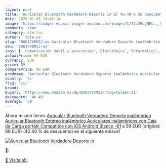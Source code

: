 ```yaml
---
layout: post
title: 'Auricular Bluetooth Verdadero Deporte in al 40.40 % de descuento'
date: 2020-01-06 20:46:14
image: 'https://images-eu.ssl-images-amazon.com/images/I/41cQ9ngNRuL._SL400_.jpg'
comments: true
category: ofertas
author: 'tole.es'
slug: 'B0817VDMSJ-es Auricular Bluetooth Verdadero Deporte inalámbrico...'
sku: 'B0817VDMSJ-es'
tags: [ 'Comunicación móvil y accesorios','Electrónica','Informática','Móviles','Móviles y smartphones libres','Tablets','android', ]
actualPrice: 59 EUR
currency: EUR
price: 59
comparePrice: 99 EUR
prodname: 'Auricular Bluetooth Verdadero Deporte inalámbrico Auricular Bluetooth Estéreo inalámbrico Auriculares inalámbricos con Caja de Carga portátil Compatible con iOS Android  Blanco -61'
country: 'es'
flag: '🇪🇸'
brand: ''
buyurl: 'https://www.amazon.es/dp/B0817VDMSJ/?tag=tolees-21'
descuento: '40.40'
average: '59'
---
```


Ahora mismo tienes [Auricular Bluetooth Verdadero Deporte inalámbrico Auricular Bluetooth Estéreo inalámbrico Auriculares inalámbricos con Caja de Carga portátil Compatible con iOS Android  Blanco -61](https://www.amazon.es/dp/B0817VDMSJ/?tag=tolees-21) a 59 EUR (original: 99 EUR) (40.40 %  de descuento) en el siguiente enlace!

[![Auricular Bluetooth Verdadero Deporte in](https://images-eu.ssl-images-amazon.com/images/I/41cQ9ngNRuL._SL400_.jpg)](https://www.amazon.es/dp/B0817VDMSJ/?tag=tolees-21)

🔎:


[🛒 Visítala!!!](https://www.amazon.es/dp/B0817VDMSJ/?tag=tolees-21)
